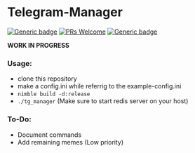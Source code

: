 # Telegram-Manager

[![Generic badge](https://img.shields.io/badge/made%20with-nim-yellow.svg)](https://nim-lang.org)   [![PRs Welcome](https://img.shields.io/badge/PRs-welcome-brightgreen.svg?style=flat-square)](https://github.com/rupansh/nim-tg-manager/pulls)  [![Generic badge](https://img.shields.io/badge/license-RPL%201.b-blue.svg)](https://github.com/rupansh/nim-tg-manager/blob/master/LICENSE)  

**WORK IN PROGRESS**

### Usage:
- clone this repository
- make a config.ini while referrig to the example-config.ini
- `nimble build -d:release`
- `./tg_manager` (Make sure to start redis server on your host)

### To-Do:
- Document commands
- Add remaining memes (Low priority)
